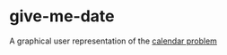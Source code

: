 # give-me-date

A graphical user representation of the <a href="https://www.hitbullseye.com/Calendar-Tricks.php"> calendar problem </a>
